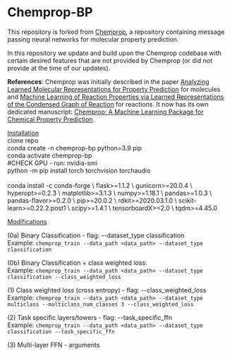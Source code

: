 # Chemprop-BP

This repository is forked from [Chemprop](https://github.com/chemprop/chemprop), a repository containing message passing neural networks for molecular property prediction.

In this repository we update and build upon the Chemprop codebase with certain desired features that are not provided by Chemprop (or did not provide at the time of our updates).

**References**: Chemprop was initially described in the paper [Analyzing Learned Molecular Representations for Property Prediction](https://pubs.acs.org/doi/abs/10.1021/acs.jcim.9b00237) for molecules and [Machine Learning of Reaction Properties via Learned Representations of the Condensed Graph of Reaction](https://doi.org/10.1021/acs.jcim.1c00975) for reactions. It now has its own dedicated manuscript: [Chemprop: A Machine Learning Package for Chemical Property Prediction](https://doi.org/10.1021/acs.jcim.3c01250).

[Installation](#installations) <br>
clone repo <br>
conda create -n chemprop-bp python=3.9 pip <br>
conda activate chemprop-bp <br>
#CHECK GPU - run: nvidia-smi <br>
python -m pip install torch torchvision torchaudio <br> <br>
conda install -c conda-forge \\
  flask>=1.1.2 \\
  gunicorn>=20.0.4 \\
  hyperopt>=0.2.3 \\
  matplotlib>=3.1.3 \\
  numpy>=1.18.1 \\
  pandas>=1.0.3 \\
  pandas-flavor>=0.2.0 \\
  pip>=20.0.2 \\
  rdkit>=2020.03.1.0 \\
  scikit-learn>=0.22.2.post1 \\
  scipy>=1.4.1 \\
  tensorboardX>=2.0 \\
  tqdm>=4.45.0



[Modifications](#modifications) <br>

(0a) Binary Classification - flag: --dataset_type classification <br>
Example: ```chemprop_train --data_path <data_path> --dataset_type classification```

(0b) Binary Classification + class weighted loss: <br>
Example: ```chemprop_train --data_path <data_path> --dataset_type classification --class_weighted_loss```

(1) Class weighted loss (cross entropy) - flag: --class_weighted_loss <br>
Example: ```chemprop_train --data_path <data_path> --dataset_type multiclass --multiclass_num_classes 3 --class_weighted_loss```

(2) Task specific layers/towers - flag: --task_specific_ffn <br>
Example: ```chemprop_train --data_path <data_path> --dataset_type classification --task_specific_ffn```

(3) Multi-layer FFN - arguments
